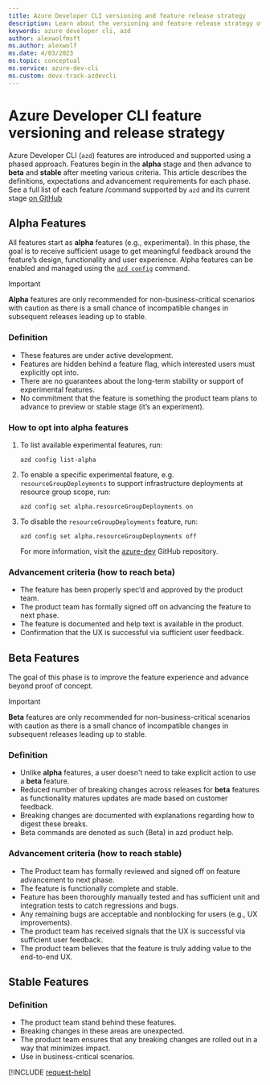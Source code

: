 ```yaml
---
title: Azure Developer CLI versioning and feature release strategy
description: Learn about the versioning and feature release strategy of the Azure Developer CLI
keywords: azure developer cli, azd
author: alexwolfmsft
ms.author: alexwolf
ms.date: 4/03/2023
ms.topic: conceptual
ms.service: azure-dev-cli
ms.custom: devx-track-azdevcli
---
```


# Azure Developer CLI feature versioning and release strategy

Azure Developer CLI (`azd`) features are introduced and supported using a phased approach. Features begin in the **alpha** stage and then advance to **beta** and **stable** after meeting various criteria. This article describes the definitions, expectations and advancement requirements for each phase. See a full list of each feature /command supported by `azd` and its current stage [on GitHub](https://github.com/Azure/azure-dev/blob/main/cli/azd/docs/feature-stages.md)

## Alpha Features

All features start as **alpha** features (e.g., experimental). In this phase, the goal is to receive sufficient usage to get meaningful feedback around the feature’s design, functionality and user experience. Alpha features can be enabled and managed using the [`azd config`](reference.md) command.

> [!IMPORTANT]
> **Alpha** features are only recommended for non-business-critical scenarios with caution as there is a small chance of incompatible changes in subsequent releases leading up to stable.

### Definition

* These features are under active development.
* Features are hidden behind a feature flag, which interested users must explicitly opt into. 
* There are no guarantees about the long-term stability or support of experimental features.
* No commitment that the feature is something the product team plans to advance to preview or stable stage (it’s an experiment).

### How to opt into alpha features

1. To list available experimental features, run:

    ```azdeveloper
    azd config list-alpha
    ```

1. To enable a specific experimental feature, e.g. `resourceGroupDeployments` to support infrastructure deployments at resource group scope, run:

    ```azdeveloper
    azd config set alpha.resourceGroupDeployments on
    ```

1. To disable the `resourceGroupDeployments` feature, run:

    ```azdeveloper
    azd config set alpha.resourceGroupDeployments off
    ```

    For more information, visit the [azure-dev](https://github.com/Azure/azure-dev/blob/main/cli/azd/docs/alpha-features.md) GitHub repository.

### Advancement criteria (how to reach beta)

* The feature has been properly spec’d and approved by the product team.
* The product team has formally signed off on advancing the feature to next phase.
* The feature is documented and help text is available in the product.
* Confirmation that the UX is successful via sufficient user feedback.

## Beta Features

The goal of this phase is to improve the feature experience and advance beyond proof of concept.

> [!IMPORTANT]
> **Beta** features are only recommended for non-business-critical scenarios with caution as there is a small chance of incompatible changes in subsequent releases leading up to stable.

### Definition

* Unlike **alpha** features, a user doesn't need to take explicit action to use a **beta** feature.
* Reduced number of breaking changes across releases for **beta** features as functionality matures updates are made based on customer feedback.
* Breaking changes are documented with explanations regarding how to digest these breaks.
* Beta commands are denoted as such (Beta) in azd product help.

### Advancement criteria (how to reach stable)

* The Product team has formally reviewed and signed off on feature advancement to next phase.
* The feature is functionally complete and stable.
* Feature has been thoroughly manually tested and has sufficient unit and integration tests to catch regressions and bugs.
* Any remaining bugs are acceptable and nonblocking for users (e.g., UX improvements).
* The product team has received signals that the UX is successful via sufficient user feedback.
* The product team believes that the feature is truly adding value to the end-to-end UX.

## Stable Features

### Definition 

* The product team stand behind these features.
* Breaking changes in these areas are unexpected.
* The product team ensures that any breaking changes are rolled out in a way that minimizes impact.
* Use in business-critical scenarios.

[!INCLUDE [request-help](includes/request-help.md)]
